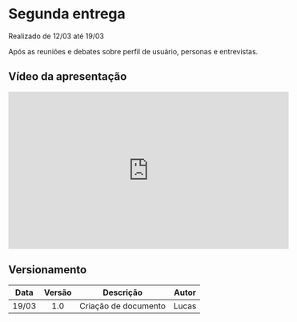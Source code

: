 # Segunda entrega

<p align="justify">Realizado de 12/03 até 19/03</p>
<p align="justify">Após as reuniões e debates sobre perfil de usuário, personas e entrevistas.</p>


## Vídeo da apresentação

<iframe width="560" height="315" src="https://www.youtube.com/embed/3Uec6gIxItQ" frameborder="0" allow="accelerometer; autoplay; clipboard-write; encrypted-media; gyroscope; picture-in-picture" allowfullscreen></iframe>

<!-- ## Slides da apresentação

<object data="../../assets/apresentacao_1.pdf" type="application/pdf" width="700px" height="400px"> -->
<!-- <embed src="../../imagens/apresentacao_1.pdf">
        <p>This browser does not support PDFs. Please download the PDF to view it: <a href="../../assests/apresentacao_1.pdf">Download PDF</a>.</p>
    </embed> -->
</object>


## Versionamento

| Data |Versão| Descrição | Autor |
|:----:|:----:|:---------:|:-----:|
|19/03 | 1.0  | Criação de documento| Lucas|



